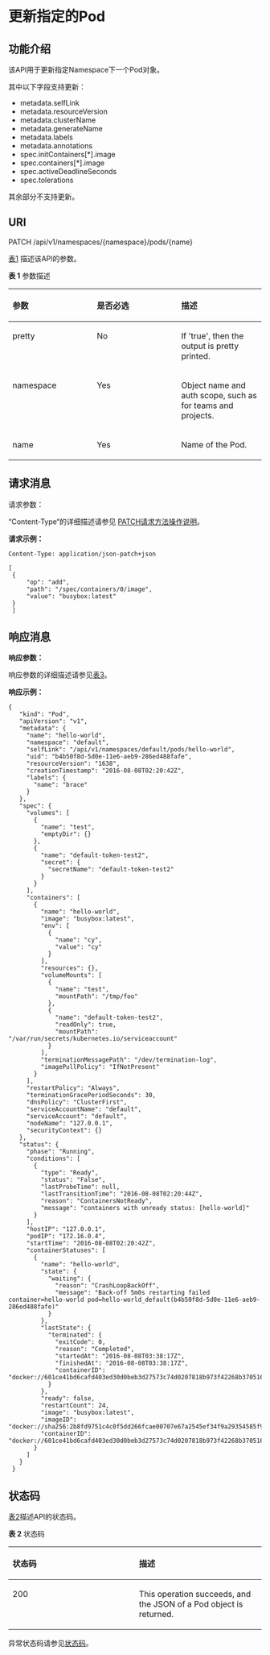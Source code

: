# 更新指定的Pod<a name="cce_02_0041"></a>

## 功能介绍<a name="sa4fea4daced64d1888668eec5dfdf81e"></a>

该API用于更新指定Namespace下一个Pod对象。

其中以下字段支持更新：

-   metadata.selfLink
-   metadata.resourceVersion
-   metadata.clusterName
-   metadata.generateName
-   metadata.labels
-   metadata.annotations
-   spec.initContainers\[\*\].image
-   spec.containers\[\*\].image
-   spec.activeDeadlineSeconds
-   spec.tolerations

其余部分不支持更新。

## URI<a name="s325d88a5c7a84313849b743675883694"></a>

PATCH /api/v1/namespaces/\{namespace\}/pods/\{name\}

[表1](#zh-cn_topic_0079614948_table57906594)  描述该API的参数。

**表 1**  参数描述

<a name="zh-cn_topic_0079614948_table57906594"></a>
<table><thead align="left"><tr id="zh-cn_topic_0079614948_row34327759"><th class="cellrowborder" valign="top" width="33.33333333333333%" id="mcps1.2.4.1.1"><p id="zh-cn_topic_0079614948_p29085133"><a name="zh-cn_topic_0079614948_p29085133"></a><a name="zh-cn_topic_0079614948_p29085133"></a>参数</p>
</th>
<th class="cellrowborder" valign="top" width="33.33333333333333%" id="mcps1.2.4.1.2"><p id="p21409415201616"><a name="p21409415201616"></a><a name="p21409415201616"></a>是否必选</p>
</th>
<th class="cellrowborder" valign="top" width="33.33333333333333%" id="mcps1.2.4.1.3"><p id="p56441034201616"><a name="p56441034201616"></a><a name="p56441034201616"></a>描述</p>
</th>
</tr>
</thead>
<tbody><tr id="zh-cn_topic_0079614948_row49181313"><td class="cellrowborder" valign="top" width="33.33333333333333%" headers="mcps1.2.4.1.1 "><p id="zh-cn_topic_0079614948_p24263425"><a name="zh-cn_topic_0079614948_p24263425"></a><a name="zh-cn_topic_0079614948_p24263425"></a>pretty</p>
</td>
<td class="cellrowborder" valign="top" width="33.33333333333333%" headers="mcps1.2.4.1.2 "><p id="zh-cn_topic_0079614948_p19180389"><a name="zh-cn_topic_0079614948_p19180389"></a><a name="zh-cn_topic_0079614948_p19180389"></a>No</p>
</td>
<td class="cellrowborder" valign="top" width="33.33333333333333%" headers="mcps1.2.4.1.3 "><p id="zh-cn_topic_0079614948_p10107670"><a name="zh-cn_topic_0079614948_p10107670"></a><a name="zh-cn_topic_0079614948_p10107670"></a>If 'true', then the output is pretty printed.</p>
</td>
</tr>
<tr id="zh-cn_topic_0079614948_row55758965"><td class="cellrowborder" valign="top" width="33.33333333333333%" headers="mcps1.2.4.1.1 "><p id="zh-cn_topic_0079614948_p20182332"><a name="zh-cn_topic_0079614948_p20182332"></a><a name="zh-cn_topic_0079614948_p20182332"></a>namespace</p>
</td>
<td class="cellrowborder" valign="top" width="33.33333333333333%" headers="mcps1.2.4.1.2 "><p id="zh-cn_topic_0079614948_p24156224"><a name="zh-cn_topic_0079614948_p24156224"></a><a name="zh-cn_topic_0079614948_p24156224"></a>Yes</p>
</td>
<td class="cellrowborder" valign="top" width="33.33333333333333%" headers="mcps1.2.4.1.3 "><p id="zh-cn_topic_0079614948_p10497128"><a name="zh-cn_topic_0079614948_p10497128"></a><a name="zh-cn_topic_0079614948_p10497128"></a>Object name and auth scope, such as for teams and projects.</p>
</td>
</tr>
<tr id="zh-cn_topic_0079614948_row27365293"><td class="cellrowborder" valign="top" width="33.33333333333333%" headers="mcps1.2.4.1.1 "><p id="zh-cn_topic_0079614948_p1996295"><a name="zh-cn_topic_0079614948_p1996295"></a><a name="zh-cn_topic_0079614948_p1996295"></a>name</p>
</td>
<td class="cellrowborder" valign="top" width="33.33333333333333%" headers="mcps1.2.4.1.2 "><p id="zh-cn_topic_0079614948_p27482234"><a name="zh-cn_topic_0079614948_p27482234"></a><a name="zh-cn_topic_0079614948_p27482234"></a>Yes</p>
</td>
<td class="cellrowborder" valign="top" width="33.33333333333333%" headers="mcps1.2.4.1.3 "><p id="zh-cn_topic_0079614948_p11468461"><a name="zh-cn_topic_0079614948_p11468461"></a><a name="zh-cn_topic_0079614948_p11468461"></a>Name of the Pod.</p>
</td>
</tr>
</tbody>
</table>

## 请求消息<a name="s6a7fc85aeb5e45b0b6b5f3c3337f3c4e"></a>

请求参数：

“Content-Type“的详细描述请参见 [PATCH请求方法操作说明](PATCH请求方法操作说明.md)。

**请求示例：**

```
Content-Type: application/json-patch+json
```

```
[ 
 { 
     "op": "add", 
     "path": "/spec/containers/0/image", 
     "value": "busybox:latest" 
 } 
 ]
```

## 响应消息<a name="s55aebe546007422f85cedc60f252aeb0"></a>

**响应参数：**

响应参数的详细描述请参见[表3](响应数据结构.md#zh-cn_topic_0079614930_table52931650)。

**响应示例：**

```
{ 
   "kind": "Pod", 
   "apiVersion": "v1", 
   "metadata": { 
     "name": "hello-world", 
     "namespace": "default", 
     "selfLink": "/api/v1/namespaces/default/pods/hello-world", 
     "uid": "b4b50f8d-5d0e-11e6-aeb9-286ed488fafe", 
     "resourceVersion": "1638", 
     "creationTimestamp": "2016-08-08T02:20:42Z", 
     "labels": { 
       "name": "brace" 
     } 
   }, 
   "spec": { 
     "volumes": [ 
       { 
         "name": "test", 
         "emptyDir": {} 
       }, 
       { 
         "name": "default-token-test2", 
         "secret": { 
           "secretName": "default-token-test2" 
         } 
       } 
     ], 
     "containers": [ 
       { 
         "name": "hello-world", 
         "image": "busybox:latest", 
         "env": [ 
           { 
             "name": "cy", 
             "value": "cy" 
           } 
         ], 
         "resources": {}, 
         "volumeMounts": [ 
           { 
             "name": "test", 
             "mountPath": "/tmp/foo" 
           }, 
           { 
             "name": "default-token-test2", 
             "readOnly": true, 
             "mountPath": "/var/run/secrets/kubernetes.io/serviceaccount" 
           } 
         ], 
         "terminationMessagePath": "/dev/termination-log", 
         "imagePullPolicy": "IfNotPresent" 
       } 
     ], 
     "restartPolicy": "Always", 
     "terminationGracePeriodSeconds": 30, 
     "dnsPolicy": "ClusterFirst", 
     "serviceAccountName": "default", 
     "serviceAccount": "default", 
     "nodeName": "127.0.0.1", 
     "securityContext": {} 
   }, 
   "status": { 
     "phase": "Running", 
     "conditions": [ 
       { 
         "type": "Ready", 
         "status": "False", 
         "lastProbeTime": null, 
         "lastTransitionTime": "2016-08-08T02:20:44Z", 
         "reason": "ContainersNotReady", 
         "message": "containers with unready status: [hello-world]" 
       } 
     ], 
     "hostIP": "127.0.0.1", 
     "podIP": "172.16.0.4", 
     "startTime": "2016-08-08T02:20:42Z", 
     "containerStatuses": [ 
       { 
         "name": "hello-world", 
         "state": { 
           "waiting": { 
             "reason": "CrashLoopBackOff", 
             "message": "Back-off 5m0s restarting failed container=hello-world pod=hello-world_default(b4b50f8d-5d0e-11e6-aeb9-286ed488fafe)" 
           } 
         }, 
         "lastState": { 
           "terminated": { 
             "exitCode": 0, 
             "reason": "Completed", 
             "startedAt": "2016-08-08T03:38:17Z", 
             "finishedAt": "2016-08-08T03:38:17Z", 
             "containerID": "docker://601ce41bd6cafd403ed30d0beb3d27573c74d0207818b973f42268b37051627c" 
           } 
         }, 
         "ready": false, 
         "restartCount": 24, 
         "image": "busybox:latest", 
         "imageID": "docker://sha256:2b8fd9751c4c0f5dd266fcae00707e67a2545ef34f9a29354585f93dac906749", 
         "containerID": "docker://601ce41bd6cafd403ed30d0beb3d27573c74d0207818b973f42268b37051627c" 
       } 
     ] 
   } 
 }
```

## 状态码<a name="s1475b257e1dc4d05a32f69a2a126377c"></a>

[表2](#zh-cn_topic_0079614948_table51397302)描述API的状态码。

**表 2**  状态码

<a name="zh-cn_topic_0079614948_table51397302"></a>
<table><thead align="left"><tr id="zh-cn_topic_0079614948_row10764825"><th class="cellrowborder" valign="top" width="50%" id="mcps1.2.3.1.1"><p id="p58289285201616"><a name="p58289285201616"></a><a name="p58289285201616"></a>状态码</p>
</th>
<th class="cellrowborder" valign="top" width="50%" id="mcps1.2.3.1.2"><p id="p23811654201616"><a name="p23811654201616"></a><a name="p23811654201616"></a>描述</p>
</th>
</tr>
</thead>
<tbody><tr id="zh-cn_topic_0079614948_row40433035"><td class="cellrowborder" valign="top" width="50%" headers="mcps1.2.3.1.1 "><p id="zh-cn_topic_0079614948_p53850421"><a name="zh-cn_topic_0079614948_p53850421"></a><a name="zh-cn_topic_0079614948_p53850421"></a>200</p>
</td>
<td class="cellrowborder" valign="top" width="50%" headers="mcps1.2.3.1.2 "><p id="zh-cn_topic_0079614948_p66916835"><a name="zh-cn_topic_0079614948_p66916835"></a><a name="zh-cn_topic_0079614948_p66916835"></a>This operation succeeds, and the JSON of a Pod object is returned.</p>
</td>
</tr>
</tbody>
</table>

异常状态码请参见[状态码](状态码.md)。

